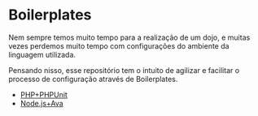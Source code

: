 # Boilerplates

Nem sempre temos muito tempo para a realização de um dojo, e muitas vezes perdemos muito tempo com configurações do ambiente da linguagem utilizada.

Pensando nisso, esse repositório tem o intuito de agilizar e facilitar o processo de configuração através de Boilerplates.

- [PHP+PHPUnit](/php+phpunit)
- [Node.js+Ava](/nodejs+ava)